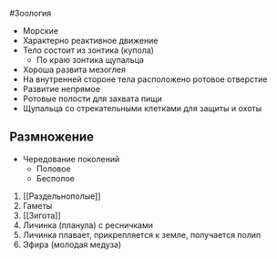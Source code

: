 #Зоология 
- Морские
- Характерно реактивное движение
- Тело состоит из зонтика (купола)
	- По краю зонтика щупальца
- Хороша развита мезоглея
- На внутренней стороне тела расположено ротовое отверстие
- Развитие непрямое
- Ротовые полости для захвата пищи
- Щупальца со стрекательными клетками для защиты и охоты
## Размножение
- Чередование поколений
	- Половое
	- Бесполое
1. [[Раздельнополые]] 
2. Гаметы
3. [[Зигота]]
4. Личинка (планула) с ресничками
5. Личинка плавает, прикрепляется к земле, получается полип
6. Эфира (молодая медуза)